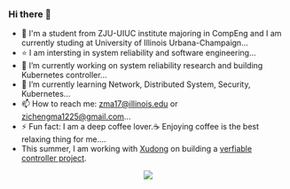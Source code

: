 ### Hi there 👋

<!--
**ZichengMa/ZichengMa** is a ✨ _special_ ✨ repository because its `README.md` (this file) appears on your GitHub profile.

Here are some ideas to get you started:


-->
- 📖 I'm a student from ZJU-UIUC institute majoring in CompEng and I am currently studing at University of Illinois Urbana-Champaign...
- ⭐️ I am intersting in system reliability and software engineering...
- 🔭 I’m currently working on system reliability research and building Kubernetes controller...
- 🌱 I’m currently learning Network, Distributed System, Security, Kubernetes...
- 📫 How to reach me: zma17@illinois.edu or zichengma1225@gmail.com...
- ⚡ Fun fact: I am a deep coffee lover.☕ Enjoying coffee is the best relaxing thing for me....
- This summer, I am working with [Xudong](https://marshtompsxd.github.io/) on building a [verfiable controller project](https://github.com/vmware-research/verifiable-controllers).

<div align="center">
    <img  src="https://github-readme-streak-stats.herokuapp.com/?user=zichengma" />
</div>
